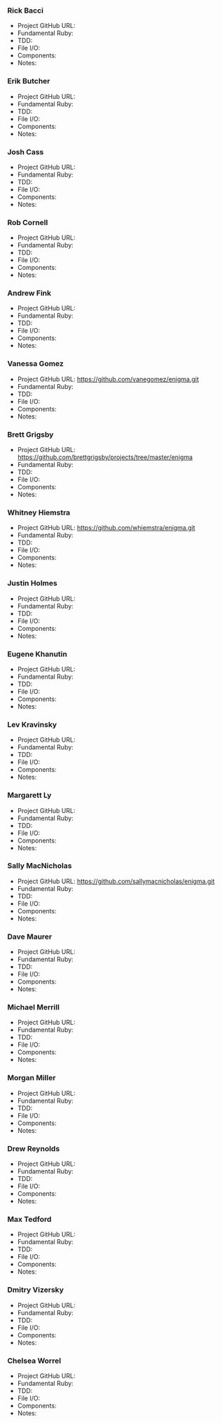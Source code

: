 ### Rick Bacci

* Project GitHub URL:
* Fundamental Ruby:
* TDD:
* File I/O:
* Components:
* Notes:

### Erik Butcher

* Project GitHub URL:
* Fundamental Ruby:
* TDD:
* File I/O:
* Components:
* Notes:

### Josh Cass

* Project GitHub URL:
* Fundamental Ruby:
* TDD:
* File I/O:
* Components:
* Notes:

### Rob Cornell

* Project GitHub URL:
* Fundamental Ruby:
* TDD:
* File I/O:
* Components:
* Notes:

### Andrew Fink

* Project GitHub URL:
* Fundamental Ruby:
* TDD:
* File I/O:
* Components:
* Notes:

### Vanessa Gomez

* Project GitHub URL: https://github.com/vanegomez/enigma.git
* Fundamental Ruby:
* TDD:
* File I/O:
* Components:
* Notes:

### Brett Grigsby

* Project GitHub URL: https://github.com/brettgrigsby/projects/tree/master/enigma
* Fundamental Ruby:
* TDD:
* File I/O:
* Components:
* Notes:

### Whitney Hiemstra

* Project GitHub URL: https://github.com/whiemstra/enigma.git
* Fundamental Ruby:
* TDD:
* File I/O:
* Components:
* Notes:

### Justin Holmes

* Project GitHub URL:
* Fundamental Ruby:
* TDD:
* File I/O:
* Components:
* Notes:

### Eugene Khanutin

* Project GitHub URL:
* Fundamental Ruby:
* TDD:
* File I/O:
* Components:
* Notes:

### Lev Kravinsky

* Project GitHub URL:
* Fundamental Ruby:
* TDD:
* File I/O:
* Components:
* Notes:

### Margarett Ly

* Project GitHub URL:
* Fundamental Ruby:
* TDD:
* File I/O:
* Components:
* Notes:

### Sally MacNicholas

* Project GitHub URL: https://github.com/sallymacnicholas/enigma.git
* Fundamental Ruby:
* TDD:
* File I/O:
* Components:
* Notes:

### Dave Maurer

* Project GitHub URL:
* Fundamental Ruby:
* TDD:
* File I/O:
* Components:
* Notes:

### Michael Merrill

* Project GitHub URL:
* Fundamental Ruby:
* TDD:
* File I/O:
* Components:
* Notes:

### Morgan Miller

* Project GitHub URL:
* Fundamental Ruby:
* TDD:
* File I/O:
* Components:
* Notes:

### Drew Reynolds

* Project GitHub URL:
* Fundamental Ruby:
* TDD:
* File I/O:
* Components:
* Notes:

### Max Tedford

* Project GitHub URL:
* Fundamental Ruby:
* TDD:
* File I/O:
* Components:
* Notes:

### Dmitry Vizersky

* Project GitHub URL:
* Fundamental Ruby:
* TDD:
* File I/O:
* Components:
* Notes:

### Chelsea Worrel

* Project GitHub URL:
* Fundamental Ruby:
* TDD:
* File I/O:
* Components:
* Notes:

